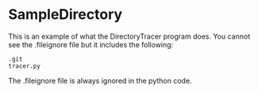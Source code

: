 # SampleDirectory

This is an example of what the DirectoryTracer program does. You cannot see the .fileignore file but it includes the following:
```
.git
tracer.py
```
The .fileignore file is always ignored in the python code.
